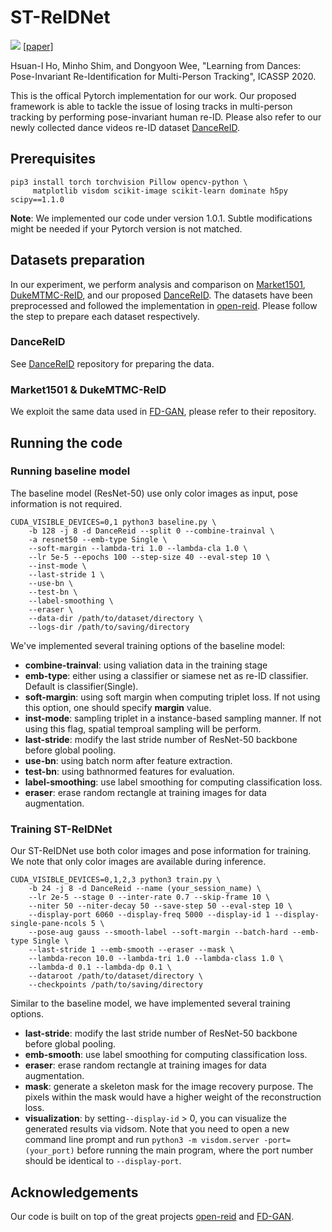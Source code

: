 # ST-ReIDNet
![](https://i.imgur.com/BrNvwt0.jpg)
[[paper]](https://) 

Hsuan-I Ho, Minho Shim, and Dongyoon Wee, "Learning from Dances: Pose-Invariant Re-Identification for Multi-Person Tracking", ICASSP 2020.

This is the offical Pytorch implementation for our work. Our proposed framework is able to tackle the issue of losing tracks in multi-person tracking by performing pose-invariant human re-ID. Please also refer to our newly collected dance videos re-ID dataset [DanceReID](https://github.com/azuxmioy/DanceReID).

## Prerequisites

```
pip3 install torch torchvision Pillow opencv-python \
     matplotlib visdom scikit-image scikit-learn dominate h5py scipy==1.1.0
```

**Note**: We implemented our code under version 1.0.1. Subtle modifications might be needed if your Pytorch version is not matched.
 
## Datasets preparation

In our experiment, we perform analysis and comparison on [Market1501](http://www.liangzheng.org/Project/project_reid.html), [DukeMTMC-ReID](https://github.com/layumi/DukeMTMC-reID_evaluation), and our proposed [DanceReID](https://github.com/azuxmioy/DanceReID). The datasets have been preprocessed and followed the implementation in [open-reid](https://github.com/Cysu/open-reid). Please follow the step to prepare each dataset respectively.

### DanceReID
See [DanceReID](https://github.com/azuxmioy/DanceReID) repository for preparing the data.

### Market1501 & DukeMTMC-ReID
We exploit the same data used in [FD-GAN](https://github.com/yxgeee/FD-GAN#datasets), please refer to their repository.


## Running the code

### Running baseline model

The baseline model (ResNet-50) use only color images as input, pose information is not required.
```
CUDA_VISIBLE_DEVICES=0,1 python3 baseline.py \
    -b 128 -j 8 -d DanceReid --split 0 --combine-trainval \
    -a resnet50 --emb-type Single \
    --soft-margin --lambda-tri 1.0 --lambda-cla 1.0 \
    --lr 5e-5 --epochs 100 --step-size 40 --eval-step 10 \
    --inst-mode \
    --last-stride 1 \
    --use-bn \
    --test-bn \
    --label-smoothing \
    --eraser \
    --data-dir /path/to/dataset/directory \
    --logs-dir /path/to/saving/directory
```

We've implemented several training options of the baseline model:
* **combine-trainval**: using valiation data in the training stage
* **emb-type**: either using a classifier or siamese net as re-ID classifier. Default is classifier(Single).
* **soft-margin**: using soft margin when computing triplet loss. If not using this option, one should specify **margin** value.
* **inst-mode**: sampling triplet in a instance-based sampling manner. If not using this flag, spatial temproal sampling will be perform.
* **last-stride**: modify the last stride number of ResNet-50 backbone before global pooling.
* **use-bn**: using batch norm after feature extraction.
* **test-bn**: using bathnormed features for evaluation.
* **label-smoothing**: use label smoothing for computing classification loss.
* **eraser**: erase random rectangle at training images for data augmentation. 


### Training ST-ReIDNet 

Our ST-ReIDNet use both color images and pose information for training. We note that only color images are available during inference.

```
CUDA_VISIBLE_DEVICES=0,1,2,3 python3 train.py \
    -b 24 -j 8 -d DanceReid --name (your_session_name) \
    --lr 2e-5 --stage 0 --inter-rate 0.7 --skip-frame 10 \
    --niter 50 --niter-decay 50 --save-step 50 --eval-step 10 \
    --display-port 6060 --display-freq 5000 --display-id 1 --display-single-pane-ncols 5 \
    --pose-aug gauss --smooth-label --soft-margin --batch-hard --emb-type Single \
    --last-stride 1 --emb-smooth --eraser --mask \
    --lambda-recon 10.0 --lambda-tri 1.0 --lambda-class 1.0 \
    --lambda-d 0.1 --lambda-dp 0.1 \
    --dataroot /path/to/dataset/directory \
    --checkpoints /path/to/saving/directory
```
Similar to the baseline model, we have implemented several training options.

* **last-stride**: modify the last stride number of ResNet-50 backbone before global pooling.
* **emb-smooth**: use label smoothing for computing classification loss.
* **eraser**: erase random rectangle at training images for data augmentation. 
* **mask**: generate a skeleton mask for the image recovery purpose. The pixels within the mask would have a higher weight of the reconstruction loss. 
* **visualization**: by setting`--display-id` > 0, you can visualize the generated results via vidsom. Note that you need to open a new command line prompt and run `python3 -m visdom.server -port=(your_port)` before running the main program, where the port number should be identical to `--display-port`.


## Acknowledgements

Our code is built on top of the great projects [open-reid](https://github.com/Cysu/open-reid) and [FD-GAN](https://github.com/yxgeee/).